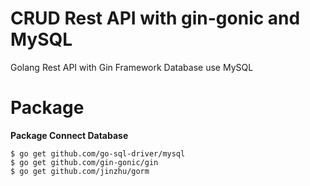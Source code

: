 # CRUD Rest API with gin-gonic and MySQL
Golang Rest API with Gin Framework
Database use MySQL


# Package
**Package Connect Database**
``` 
$ go get github.com/go-sql-driver/mysql
$ go get github.com/gin-gonic/gin
$ go get github.com/jinzhu/gorm
```
